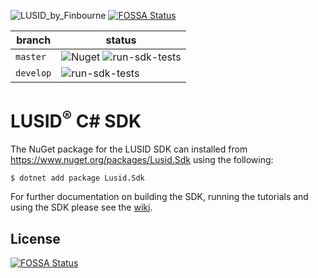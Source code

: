 ![LUSID_by_Finbourne](https://content.finbourne.com/LUSID_repo.png)
[![FOSSA Status](https://app.fossa.com/api/projects/git%2Bgithub.com%2Ffinbourne%2Flusid-sdk-csharp.svg?type=shield)](https://app.fossa.com/projects/git%2Bgithub.com%2Ffinbourne%2Flusid-sdk-csharp?ref=badge_shield)

| branch | status |
| --- | --- |
| `master` |  ![Nuget](https://img.shields.io/nuget/v/Lusid.Sdk?color=blue) ![run-sdk-tests](https://github.com/finbourne/lusid-sdk-csharp/workflows/run-sdk-tests/badge.svg?branch=master)|
| `develop` | ![run-sdk-tests](https://github.com/finbourne/lusid-sdk-csharp/workflows/run-sdk-tests/badge.svg?branch=develop) |

# LUSID<sup>®</sup> C# SDK

The NuGet package for the LUSID SDK can installed from https://www.nuget.org/packages/Lusid.Sdk using the following:

```
$ dotnet add package Lusid.Sdk 
```

For further documentation on building the SDK, running the tutorials and using the SDK please see the [wiki](https://github.com/finbourne/lusid-sdk-csharp/wiki).


## License
[![FOSSA Status](https://app.fossa.com/api/projects/git%2Bgithub.com%2Ffinbourne%2Flusid-sdk-csharp.svg?type=large)](https://app.fossa.com/projects/git%2Bgithub.com%2Ffinbourne%2Flusid-sdk-csharp?ref=badge_large)